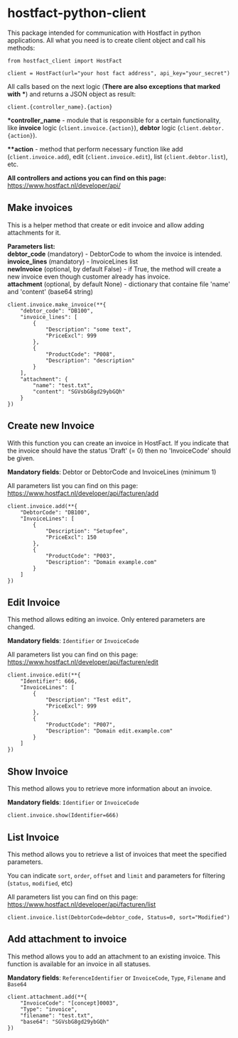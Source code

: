# hostfact-python-client
This package intended for communication with Hostfact in python applications. All what you need is to create client object and call his methods:

```
from hostfact_client import HostFact

client = HostFact(url="your host fact address", api_key="your_secret")
```

All calls based on the next logic (<b>There are also exceptions that marked with *</b>) and returns a JSON object as result:
```
client.{controller_name}.{action}
```

<b>*controller_name</b> - module that is responsible for a certain functionality, like <b>invoice</b> logic (`client.invoice.{action}`), <b>debtor</b> logic (`client.debtor.{action}`).

<b>**action</b> - method that perform necessary function like add (`client.invoice.add`), edit (`client.invoice.edit`), list (`client.debtor.list`), etc.

<b>All controllers and actions you can find on this page:</b> 
https://www.hostfact.nl/developer/api/


## Make invoices

This is a helper method that create or edit invoice and allow adding attachments for it.

<b>Parameters list:</b><br>
<b>debtor_code</b> (mandatory) - DebtorCode to whom the invoice is intended.<br>
<b>invoice_lines</b> (mandatory) - InvoiceLines list<br>
<b>newInvoice</b> (optional, by default False) - if True, the method will create a new invoice even though customer already has invoice.<br>
<b>attachment</b> (optional, by default None) - dictionary that containe file 'name' and 'content' (base64 string)<br>


```
client.invoice.make_invoice(**{
    "debtor_code": "DB100",
    "invoice_lines": [
        {
            "Description": "some text",
            "PriceExcl": 999
        },
        {
            "ProductCode": "P008",
            "Description": "description"
        }
    ],
    "attachment": {
        "name": "test.txt",
        "content": "SGVsbG8gd29ybGQh"
    }
})
```


## Create new Invoice

With this function you can create an invoice in HostFact. If you indicate that the invoice should have the status 'Draft' (= 0) then no 'InvoiceCode' should be given.

<b>Mandatory fields</b>: Debtor or DebtorCode and InvoiceLines (minimum 1)

All parameters list you can find on this page: https://www.hostfact.nl/developer/api/facturen/add

```
client.invoice.add(**{
    "DebtorCode": "DB100",
    "InvoiceLines": [
        {
            "Description": "Setupfee",
            "PriceExcl": 150
        },
        {
            "ProductCode": "P003",
            "Description": "Domain example.com"
        }
    ]
})
```

## Edit Invoice

This method allows editing an invoice.
Only entered parameters are changed.

<b>Mandatory fields</b>: `Identifier` or `InvoiceCode`

All parameters list you can find on this page: https://www.hostfact.nl/developer/api/facturen/edit


```
client.invoice.edit(**{
    "Identifier": 666,
    "InvoiceLines": [
        {
            "Description": "Test edit",
            "PriceExcl": 999
        },
        {
            "ProductCode": "P007",
            "Description": "Domain edit.example.com"
        }
    ]
})
```

## Show Invoice

This method allows you to retrieve more information about an invoice.

<b>Mandatory fields</b>: `Identifier` or `InvoiceCode`

```
client.invoice.show(Identifier=666)
```


## List Invoice
This method allows you to retrieve a list of invoices that meet the specified parameters.

You can indicate `sort`, `order`, `offset` and `limit` and parameters for filtering (`status`, `modified`, etc)

All parameters list you can find on this page: https://www.hostfact.nl/developer/api/facturen/list

```
client.invoice.list(DebtorCode=debtor_code, Status=0, sort="Modified")
```

## Add attachment to invoice

This method allows you to add an attachment to an existing invoice. This function is available for an invoice in all statuses.

<b>Mandatory fields</b>: `ReferenceIdentifier` or `InvoiceCode`, `Type`, `Filename` and `Base64`

```
client.attachment.add(**{
    "InvoiceCode": "[concept]0003",
    "Type": "invoice",
    "filename": "test.txt",
    "base64": "SGVsbG8gd29ybGQh"
})
```